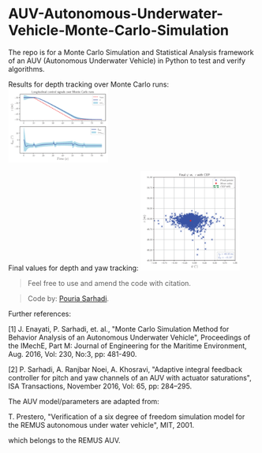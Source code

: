 # AUV-Autonomous-Underwater-Vehicle-Monte-Carlo-Simulation
The repo is for a Monte Carlo Simulation and Statistical Analysis framework of an AUV (Autonomous Underwater Vehicle) in Python to test and verify algorithms. 

Results for depth tracking over Monte Carlo runs:
<img src="images/MCS_z.png" alt="Figure description" width="40%">

Final values for depth and yaw tracking:
<img src="images/MCS_CEP.png" alt="Figure description" width="40%">


> Feel free to use and amend the code with citation.

> Code by: [Pouria Sarhadi](https://go.herts.ac.uk/pouria-sarhadi).

Further references:

[1]  J. Enayati, P. Sarhadi, et. al., "Monte Carlo Simulation Method for Behavior Analysis of an Autonomous Underwater Vehicle", Proceedings of the IMechE, Part M: Journal of Engineering for the Maritime Environment, Aug. 2016, Vol: 230, No:3, pp: 481-490. 

[2] P. Sarhadi, A. Ranjbar Noei, A. Khosravi, "Adaptive integral feedback controller for pitch and yaw channels of an AUV with actuator saturations", ISA Transactions, November 2016, Vol: 65, pp: 284–295.  

The AUV model/parameters are adapted from:

T. Prestero, "Verification of a six degree of freedom simulation model for the REMUS autonomous under water vehicle", MIT, 2001.

which belongs to the REMUS AUV.

